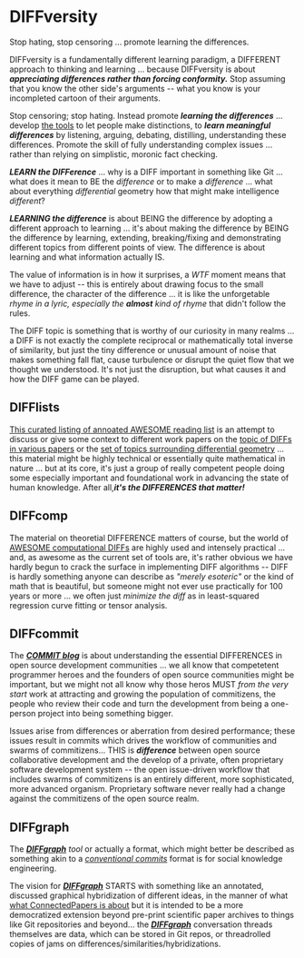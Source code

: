 # DIFFversity

Stop hating, stop censoring ... promote learning the differences.

DIFFversity is a fundamentally different learning paradigm, a DIFFERENT approach to thinking and learning ... because DIFFversity is about ***appreciating differences rather than forcing conformity.***  Stop assuming that you know the other side's arguments -- what you know is your incompleted cartoon of their arguments. 

Stop censoring; stop hating. Instead promote ***learning the differences*** ... develop [the tools](https://diffgraph.github.io/) to let people make distinctions, to ***learn meaningful differences*** by listening, arguing, debating, distilling, understanding these differences. Promote the skill of fully understanding complex issues ... rather than relying on simplistic, moronic fact checking. 

***LEARN the DIFFerence*** ... why is a DIFF important in something like Git ... what does it mean to BE the *difference* or to make a *difference* ... what about everything *differential* geometry how that might make intelligence *different*?  

***LEARNING the difference*** is about BEING the difference by adopting a different approach to learning ... it's about making the difference by BEING the difference by learning, extending, breaking/fixing and demonstrating different topics from different points of view.  The difference is about learning and what information actually IS.

The value of information is in how it surprises, a *WTF* moment means that we have to adjust -- this is entirely about drawing focus to the small difference, the character of the difference ... it is like the unforgetable *rhyme in a lyric, especially the* ***almost*** *kind of rhyme* that didn't follow the rules.

The DIFF topic is something that is worthy of our curiosity in many realms ... a DIFF is not exactly the complete reciprocal or mathematically total inverse of similarity, but just the tiny difference or unusual amount of noise that makes something fall flat, cause turbulence or disrupt the quiet flow that we thought we understood. It's not just the disruption, but what causes it and how the DIFF game can be played.

## DIFFlists

[This curated listing of annoated AWESOME reading list](https://diffwtf.github.io/readinglist) is an attempt to discuss or give some context to different work papers on the [topic of DIFFs in various papers](https://arxiv.org/search/?query=diff&searchtype=title&source=header) or the [set of topics surrounding differential geometry](https://mathoverflow.net/questions/tagged/dg.differential-geometry) ... this material might be highly technical or essentially quite mathematical in nature ... but at its core, it's just a group of really competent people doing some especially important and foundational work in advancing the state of human knowledge. After all,***it's the DIFFERENCES that matter!***

## DIFFcomp

The material on theoretial DIFFERENCE matters of course, but the world of [AWESOME computational DIFFs](https://diffwtf.github.io/awesomeDIFF) are highly used and intensely practical ... and, as awesome as the current set of tools are, it's rather obvious we have hardly begun to crack the surface in implementing DIFF algorithms -- DIFF is hardly something anyone can describe as *"merely esoteric"* or the kind of math that is beautiful, but someone might not ever use practically for 100 years or more ... we often just *minimize the diff* as in least-squared regression curve fitting or tensor analysis.

## DIFFcommit

The [***COMMIT blog***](https://diffwtf.github.io/commitizen) is about understanding the essential DIFFERENCES in open source development communities ... we all know that competetent programmer heroes and the founders of open source communities might be important, but we might not all know why those heros MUST *from the very start* work at attracting and growing the population of commitizens, the people who review their code and turn the development from being a one-person project into being something bigger.

Issues arise from differences or aberration from desired performance; these issues result in commits which drives the workflow of communities and swarms of commitizens... THIS is ***difference*** between open source collaborative development and the develop of a private, often proprietary software development system -- the open issue-driven workflow that includes swarms of commitizens is an entirely different, more sophisticated, more advanced organism. Proprietary software never really had a change against the commitizens of the open source realm.

## DIFFgraph

The [***DIFFgraph***](https://diffgraph.github.io/) *tool* or actually a format, which might better be described as something akin to a [*conventional commits*](https://www.conventionalcommits.org/en/v1.0.0/) format is for social knowledge engineering. 

The vision for [***DIFFgraph***](https://diffgraph.github.io/) STARTS with something like an annotated, discussed graphical hybridization of different ideas, in the manner of what [what ConnectedPapers is about](https://www.connectedpapers.com/about) but it is intended to be a more democratized extension beyond pre-print scientific paper archives to things like Git repositories and beyond... the [***DIFFgraph***](https://diffgraph.github.io/) conversation threads themselves are data, which can be stored in Git repos, or threadrolled copies of jams on differences/similarities/hybridizations.

